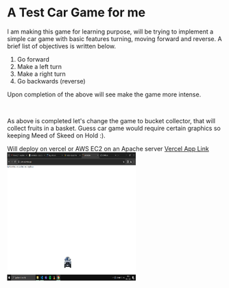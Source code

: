 <h1>A Test Car Game for me</h1>
<p>
  I am making this game for learning purpose, will be trying to implement a simple car game with basic features turning, moving forward and reverse. A brief list of objectives is written below.
  <ol>
    <li>Go forward</li>
    <li>Make a left turn</li>
    <li>Make a right turn</li>
    <li>Go backwards (reverse)</li>
  </ol>
  Upon completion of the above will see make the game more intense.
</p>
<br>
<p>
  As above is completed let's change the game to bucket collector, that will collect fruits in a basket. Guess car game would require certain graphics so keeping Meed of Skeed on Hold :).
</p>
<span>Will deploy on vercel or AWS EC2 on an Apache server</span>
<a href="https://game-in-js.vercel.app/">Vercel App Link</a>
<img src="./assets/Capture.PNG" style="height: 300px; width:300px">
